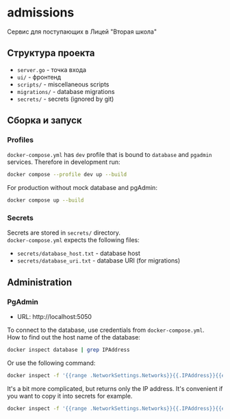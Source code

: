 # admissions

Сервис для поступающих в Лицей "Вторая школа"

## Структура проекта

- `server.go` - точка входа
- `ui/` - фронтенд
- `scripts/` - miscellaneous scripts
- `migrations/` - database migrations
- `secrets/` - secrets (ignored by git)

## Сборка и запуск

### Profiles

`docker-compose.yml` has `dev` profile that is bound to `database` and `pgadmin` services. Therefore in development run:

```bash
docker compose --profile dev up --build
```

For production without mock database and pgAdmin:

```bash
docker compose up --build
```

### Secrets

Secrets are stored in `secrets/` directory.  
`docker-compose.yml` expects the following files:

- `secrets/database_host.txt` - database host
- `secrets/database_uri.txt` - database URI (for migrations)

## Administration

### PgAdmin

- URL: http://localhost:5050

To connect to the database, use credentials from `docker-compose.yml`.  
How to find out the host name of the database:

```bash
docker inspect database | grep IPAddress
```

Or use the following command:

```bash
docker inspect -f '{{range .NetworkSettings.Networks}}{{.IPAddress}}{{end}}' database
```

It's a bit more complicated, but returns only the IP address. It's convenient if you want to copy it into secrets for example.

```bash
docker inspect -f '{{range .NetworkSettings.Networks}}{{.IPAddress}}{{end}}' database > secrets/database_host.txt
```

